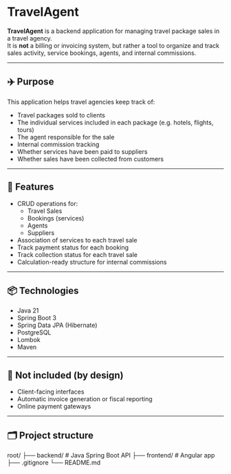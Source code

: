 # TravelAgent

**TravelAgent** is a backend application for managing travel package sales in a travel agency.  
It is **not** a billing or invoicing system, but rather a tool to organize and track sales activity, service bookings, agents, and internal commissions.

---

## ✈️ Purpose

This application helps travel agencies keep track of:

- Travel packages sold to clients
- The individual services included in each package (e.g. hotels, flights, tours)
- The agent responsible for the sale
- Internal commission tracking
- Whether services have been paid to suppliers
- Whether sales have been collected from customers

---

## 🧩 Features

- CRUD operations for:
  - Travel Sales
  - Bookings (services)
  - Agents
  - Suppliers
- Association of services to each travel sale
- Track payment status for each booking
- Track collection status for each travel sale
- Calculation-ready structure for internal commissions

---

## 📦 Technologies

- Java 21
- Spring Boot 3
- Spring Data JPA (Hibernate)
- PostgreSQL
- Lombok
- Maven

---

## 🚧 Not included (by design)

- Client-facing interfaces
- Automatic invoice generation or fiscal reporting
- Online payment gateways

---

## 🗂️ Project structure

root/
├── backend/       # Java Spring Boot API
├── frontend/      #  Angular app
├── .gitignore
└── README.md